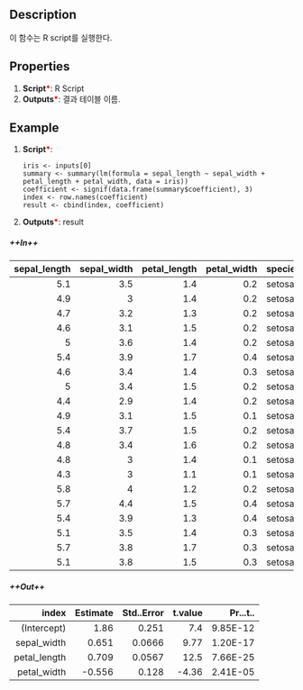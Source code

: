 ## Description
이 함수는 R script를 실행한다.

## Properties
1. **Script**<b style='color:red'>*</b>: R Script
2. **Outputs**<b style='color:red'>*</b>: 결과 테이블 이름.


## Example
1. **Script**<b style='color:red'>*</b>:
    ```
    iris <- inputs[0]
    summary <- summary(lm(formula = sepal_length ~ sepal_width + petal_length + petal_width, data = iris))
    coefficient <- signif(data.frame(summary$coefficient), 3)
    index <- row.names(coefficient)
    result <- cbind(index, coefficient)
    ```
2. **Outputs**<b style='color:red'>*</b>: result

##### ++In++

| sepal_length | sepal_width | petal_length | petal_width | species    |
| -----------: | ----------: | -----------: | ----------: | :--------- |
| 5.1          | 3.5         | 1.4          | 0.2         | setosa     |
| 4.9          | 3           | 1.4          | 0.2         | setosa     |
| 4.7          | 3.2         | 1.3          | 0.2         | setosa     |
| 4.6          | 3.1         | 1.5          | 0.2         | setosa     |
| 5            | 3.6         | 1.4          | 0.2         | setosa     |
| 5.4          | 3.9         | 1.7          | 0.4         | setosa     |
| 4.6          | 3.4         | 1.4          | 0.3         | setosa     |
| 5            | 3.4         | 1.5          | 0.2         | setosa     |
| 4.4          | 2.9         | 1.4          | 0.2         | setosa     |
| 4.9          | 3.1         | 1.5          | 0.1         | setosa     |
| 5.4          | 3.7         | 1.5          | 0.2         | setosa     |
| 4.8          | 3.4         | 1.6          | 0.2         | setosa     |
| 4.8          | 3           | 1.4          | 0.1         | setosa     |
| 4.3          | 3           | 1.1          | 0.1         | setosa     |
| 5.8          | 4           | 1.2          | 0.2         | setosa     |
| 5.7          | 4.4         | 1.5          | 0.4         | setosa     |
| 5.4          | 3.9         | 1.3          | 0.4         | setosa     |
| 5.1          | 3.5         | 1.4          | 0.3         | setosa     |
| 5.7          | 3.8         | 1.7          | 0.3         | setosa     |
| 5.1          | 3.8         | 1.5          | 0.3         | setosa     |

##### ++Out++

| index | Estimate | Std..Error |t.value | Pr...t.. |
| ---------: | -----------: | ----------: | ----------: | ----------: |
| (Intercept)   | 1.86	| 0.251	| 7.4	| 9.85E-12  |
| sepal_width   | 0.651	| 0.0666	| 9.77	| 1.20E-17  |
| petal_length  | 0.709	| 0.0567	| 12.5	| 7.66E-25  |
| petal_width   | -0.556	| 0.128	| -4.36	| 2.41E-05  |
